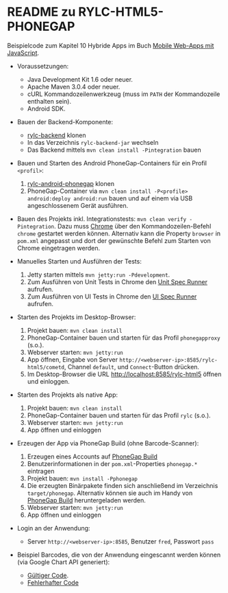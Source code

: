 # README zu RYLC-HTML5-PHONEGAP #

Beispielcode zum Kapitel 10 Hybride Apps im Buch [Mobile Web-Apps mit JavaScript](http://www.opitz-consulting.com/go_javascriptbuch).

*   Voraussetzungen:
    *   Java Development Kit 1.6 oder neuer.
    *   Apache Maven 3.0.4 oder neuer.
    *   cURL Kommandozeilenwerkzeug (muss im `PATH` der Kommandozeile enthalten sein).
    *   Android SDK.
*   Bauen der Backend-Komponente:
    *   [rylc-backend](https://github.com/mjswa/rylc-backend) klonen
    *   In das Verzeichnis `rylc-backend-jar` wechseln
    *   Das Backend mittels `mvn clean install -Pintegration` bauen
*   Bauen und Starten des Android PhoneGap-Containers für ein Profil `<profil>`:
    1.   [rylc-android-phonegap](https://github.com/mjswa/rylc-android-phonegap) klonen
    1.   PhoneGap-Container via `mvn clean install -P<profile> android:deploy android:run` bauen
         und auf einem via USB angeschlossenem Gerät ausführen.

*   Bauen des Projekts inkl. Integrationstests: `mvn clean verify -Pintegration`.
    Dazu muss [Chrome](http://www.google.com/chrome) über den Kommandozeilen-Befehl `chrome` gestartet werden können.
    Alternativ kann die Property `browser` in `pom.xml` angepasst und dort der gewünschte Befehl zum Starten von Chrome
    eingetragen werden.
*   Manuelles Starten und Ausführen der Tests:
    1.   Jetty starten mittels `mvn jetty:run -Pdevelopment`.
    1.   Zum Ausführen von Unit Tests in Chrome den [Unit Spec Runner](http://localhost:8585/rylc-html5/UnitSpecRunner.html) aufrufen.
    1.   Zum Ausführen von UI Tests in Chrome den [UI Spec Runner](http://localhost:8585/rylc-html5/UiSpecRunner.html) aufrufen.
*   Starten des Projekts im Desktop-Browser:
    1.   Projekt bauen: `mvn clean install`
    1.   PhoneGap-Container bauen und starten für das Profil `phonegapproxy` (s.o.).
    1.   Webserver starten: `mvn jetty:run`
    1.   App öffnen, Eingabe von Server `http://<webserver-ip>:8585/rylc-html5/cometd`, Channel `default`, und `Connect`-Button drücken.
    1.   Im Desktop-Browser die URL [http://localhost:8585/rylc-html5](http://localhost:8585/rylc-html5) öffnen und einloggen.
*   Starten des Projekts als native App:
    1.   Projekt bauen: `mvn clean install`
    1.   PhoneGap-Container bauen und starten für das Profil `rylc` (s.o.).
    1.   Webserver starten: `mvn jetty:run`
    1.   App öffnen und einloggen
*   Erzeugen der App via PhoneGap Build (ohne Barcode-Scanner):
    1.  Erzeugen eines Accounts auf [PhoneGap Build](https://build.phonegap.com)
    1.  Benutzerinformationen in der `pom.xml`-Properties `phonegap.*` eintragen
    1.  Projekt bauen: `mvn install -Pphonegap`
    1.  Die erzeugten Binärpakete finden sich anschließend im Verzeichnis `target/phonegap`. Alternativ können sie auch im Handy von [PhoneGap Build](https://build.phonegap.com) heruntergeladen werden.
    1.  Webserver starten: `mvn jetty:run`
    1.  App öffnen und einloggen
*   Login an der Anwendung:
    *  Server `http://<webserver-ip>:8585`, Benutzer `fred`, Passwort `pass`
*   Beispiel Barcodes, die von der Anwendung eingescannt werden können (via Google Chart API generiert):
    * [Gültiger Code](https://chart.googleapis.com/chart?chs=150x150&cht=qr&chl=rylctest&choe=UTF-8).
    * [Fehlerhafter Code](https://chart.googleapis.com/chart?chs=150x150&cht=qr&chl=fehlertest&choe=UTF-8)


